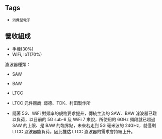 
## Tags
* `消費型電子`

## 營收組成
* 手機(30%)
* WiFi, IoT(70%)

濾波器種類：
* SAW
* BAW
* LTCC


* LTCC 元件廠商: 璟德、TDK、村田製作所
* 隨著 5G、WiFi 對頻率的規格要求提升，傳統主流的 SAW、BAW 濾波器已難以負荷，以目前的 5G sub-6 及 WiFi 7 來說，所使用的 6GHz 頻段就已超過 SAW 的上限、是 BAW 的臨界點，未來若走到 5G 毫米波的 24GHz，就僅剩 LTCC 濾波器能負荷，因此推估 LTCC 濾波器的需求會持續上升。













